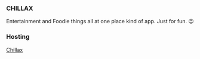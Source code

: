 ### CHILLAX

Entertainment and Foodie things all at one place kind of app.
Just for fun. 😉

### Hosting

[Chillax](https://chillax1506.web.app)